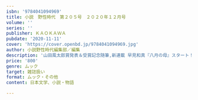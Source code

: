 ```yaml
---
isbn: '9784041094969'
title: 小説　野性時代　第２０５号　２０２０年１２月号
volume: ''
series: ''
publisher: ＫＡＯＫＡＷＡ
pubdate: '2020-11-11'
cover: 'https://cover.openbd.jp/9784041094969.jpg'
author: 小説野性時代編集部／編集
description: '山田風太郎賞発表＆受賞記念随筆,新連載 早見和真『八月の母』スタート！'
price: '800'
genre: ムック
target: 雑誌扱い
format: ムック・その他
content: 日本文学、小説・物語

---
```

